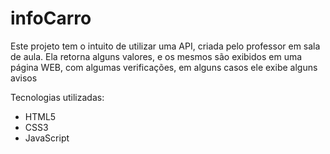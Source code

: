 # infoCarro
Este projeto tem o intuito de utilizar uma API, criada pelo professor em sala de aula. Ela retorna alguns valores, e os mesmos são exibidos em uma página WEB, com algumas verificações, em alguns casos ele exibe alguns avisos

Tecnologias utilizadas:

- HTML5
- CSS3
- JavaScript

  
